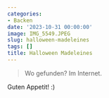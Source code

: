 ```yaml
---
categories:
- Backen
date: '2023-10-31 00:00:00'
image: IMG_5549.JPEG
slug: halloween-madeleines
tags: []
title: Halloween Madeleines
---
```



> Wo gefunden? Im Internet.

Guten Appetit! :)